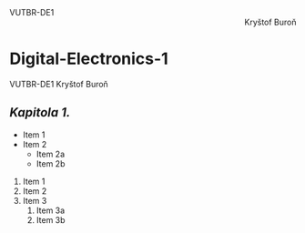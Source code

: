 <div align="left">VUTBR-DE1</div><div align="right">Kryštof Buroň</div>


# Digital-Electronics-1
VUTBR-DE1
Kryštof Buroň


## *Kapitola 1.*
* Item 1
* Item 2
  * Item 2a
  * Item 2b
  
1. Item 1
1. Item 2
1. Item 3
   1. Item 3a
   1. Item 3b
